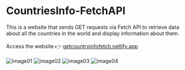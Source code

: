 # CountriesInfo-FetchAPI
This is a website that sends GET requests via Fetch API to retrieve data about all the countries in the world and display information about them.
<br>
<br>
Access the website 👉 [getcountryinfofetch.netlify.app](https://getcountryinfofetch.netlify.app/)
<br>
<br>
![image01](https://github.com/KristiyanHristov04/CountriesInfo-FetchAPI/assets/92588334/2925206f-1d9c-47ea-a6a8-b2037ee53cda)
![image02](https://github.com/KristiyanHristov04/CountriesInfo-FetchAPI/assets/92588334/0480ab47-c73a-4d0e-8834-b7966d0a3e82)
![image03](https://github.com/KristiyanHristov04/CountriesInfo-FetchAPI/assets/92588334/f37ee51d-a7f1-4ea7-9c87-e56977ba8eab)
![image04](https://github.com/KristiyanHristov04/CountriesInfo-FetchAPI/assets/92588334/9cfdabcc-b01e-4457-a0e0-9821d2e2cb2c)

